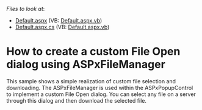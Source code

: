 <!-- default file list -->
*Files to look at*:

* [Default.aspx](./CS/DevExpress.UploadSim/Default.aspx) (VB: [Default.aspx.vb](./VB/DevExpress.UploadSim/Default.aspx.vb))
* [Default.aspx.cs](./CS/DevExpress.UploadSim/Default.aspx.cs) (VB: [Default.aspx.vb](./VB/DevExpress.UploadSim/Default.aspx.vb))
<!-- default file list end -->
# How to create a custom File Open dialog using ASPxFileManager


<p>This sample shows a simple realization of custom file selection and downloading.  The ASPxFileManager is used within the ASPxPopupControl to implement a custom File Open dialog. You can select any file on a server through this dialog and then download the selected file.</p>

<br/>


